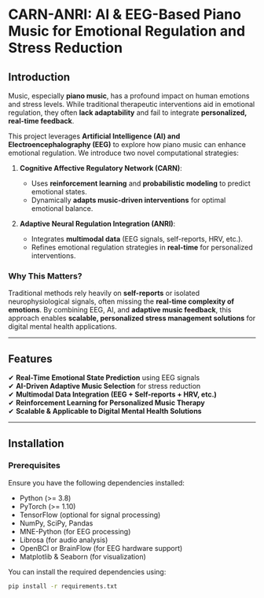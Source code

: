 # CARN-ANRI: AI & EEG-Based Piano Music for Emotional Regulation and Stress Reduction

## Introduction
Music, especially **piano music**, has a profound impact on human emotions and stress levels. While traditional therapeutic interventions aid in emotional regulation, they often **lack adaptability** and fail to integrate **personalized, real-time feedback**.

This project leverages **Artificial Intelligence (AI) and Electroencephalography (EEG)** to explore how piano music can enhance emotional regulation. We introduce two novel computational strategies:

1. **Cognitive Affective Regulatory Network (CARN)**:  
   - Uses **reinforcement learning** and **probabilistic modeling** to predict emotional states.  
   - Dynamically **adapts music-driven interventions** for optimal emotional balance.

2. **Adaptive Neural Regulation Integration (ANRI)**:  
   - Integrates **multimodal data** (EEG signals, self-reports, HRV, etc.).  
   - Refines emotional regulation strategies in **real-time** for personalized interventions.

### Why This Matters?
Traditional methods rely heavily on **self-reports** or isolated neurophysiological signals, often missing the **real-time complexity of emotions**. By combining EEG, AI, and **adaptive music feedback**, this approach enables **scalable, personalized stress management solutions** for digital mental health applications.

---

## Features
✔ **Real-Time Emotional State Prediction** using EEG signals  
✔ **AI-Driven Adaptive Music Selection** for stress reduction  
✔ **Multimodal Data Integration (EEG + Self-reports + HRV, etc.)**  
✔ **Reinforcement Learning for Personalized Music Therapy**  
✔ **Scalable & Applicable to Digital Mental Health Solutions**  

---

## Installation

### Prerequisites
Ensure you have the following dependencies installed:

- Python (>= 3.8)
- PyTorch (>= 1.10)
- TensorFlow (optional for signal processing)
- NumPy, SciPy, Pandas
- MNE-Python (for EEG processing)
- Librosa (for audio analysis)
- OpenBCI or BrainFlow (for EEG hardware support)
- Matplotlib & Seaborn (for visualization)

You can install the required dependencies using:

```bash
pip install -r requirements.txt
